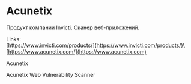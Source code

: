 # Acunetix

Продукт компании Invicti. Сканер веб-приложений.

Links:\
[https://www.invicti.com/products/](https://www.invicti.com/products/)\
[https://www.acunetix.com/](https://www.acunetix.com)

Acunetix

Acunetix Web Vulnerability Scanner

